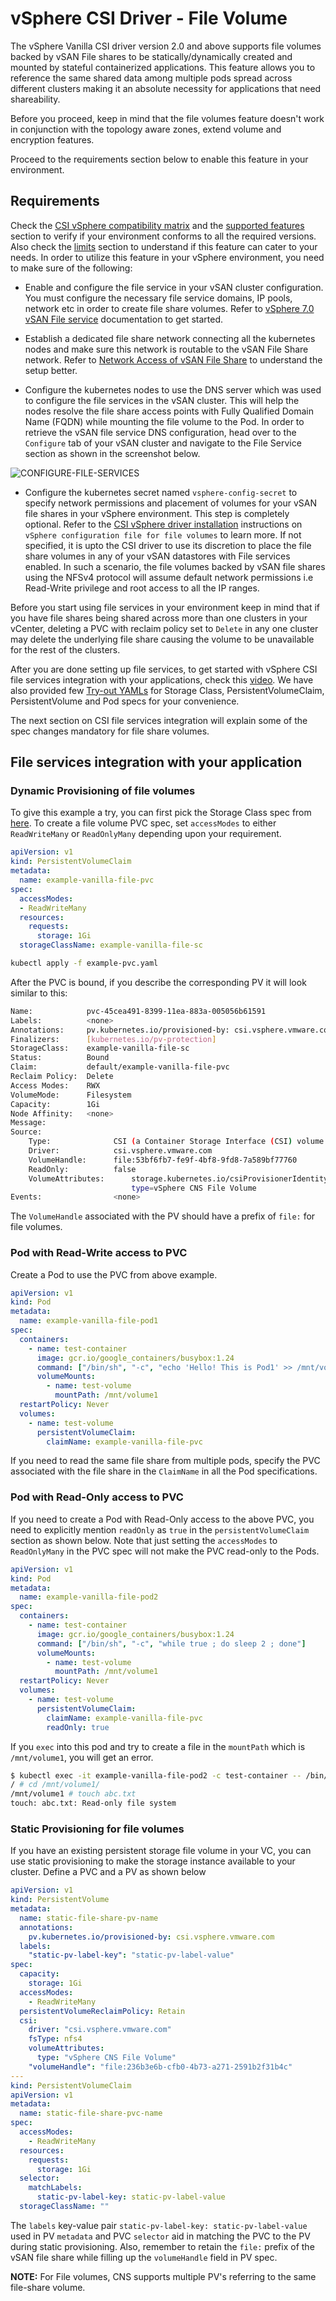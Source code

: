 # vSphere CSI Driver - File Volume

The vSphere Vanilla CSI driver version 2.0 and above supports file volumes backed by vSAN File shares to be statically/dynamically created and mounted by stateful containerized applications. This feature allows you to reference the same shared data among multiple pods spread across different clusters making it an absolute necessity for applications that need shareability.

Before you proceed, keep in mind that the file volumes feature doesn't work in conjunction with the topology aware zones, extend volume and encryption features.

Proceed to the requirements section below to enable this feature in your environment.

## Requirements

Check the [CSI vSphere compatibility matrix](../compatiblity_matrix.md) and the [supported features](../supported_features_matrix.md) section to verify if your environment conforms to all the required versions. Also check the [limits](../limits.md) section to understand if this feature can cater to your needs.
In order to utilize this feature in your vSphere environment, you need to make sure of the following:

- Enable and configure the file service in your vSAN cluster configuration. You must configure the necessary file service domains, IP pools, network etc in order to create file share volumes. Refer to [vSphere 7.0 vSAN File service](https://docs.vmware.com/en/VMware-vSphere/7.0/com.vmware.vsphere.vsan.doc/GUID-82565B82-C911-42F7-85B1-E9EF973EE90C.html) documentation to get started.

- Establish a dedicated file share network connecting all the kubernetes nodes and make sure this network is routable to the vSAN File Share network.  Refer to [Network Access of vSAN File Share](https://docs.vmware.com/en/VMware-vSphere/7.0/com.vmware.vsphere.storage.doc/GUID-EFC00FFF-E720-44F1-B229-4C13687E6B85.html) to understand the setup better.

- Configure the kubernetes nodes to use the DNS server which was used to configure the file services in the vSAN cluster. This will help the nodes resolve the file share access points with Fully Qualified Domain Name (FQDN) while mounting the file volume to the Pod. In order to retrieve the vSAN file service DNS configuration, head over to the `Configure` tab of your vSAN cluster and navigate to the File Service section as shown in the screenshot below.

![CONFIGURE-FILE-SERVICES](https://raw.githubusercontent.com/kubernetes-sigs/vsphere-csi-driver/master/docs/images/LOCATE-FILE-SERVICE-FQDN.png)

- Configure the kubernetes secret named `vsphere-config-secret` to specify network permissions and placement of volumes for your vSAN file shares in your vSphere environment. This step is completely optional. Refer to the [CSI vSphere driver installation](../driver-deployment/installation.md) instructions on `vSphere configuration file for file volumes` to learn more. If not specified, it is upto the CSI driver to use its discretion to place the file share volumes in any of your vSAN datastores with File services enabled. In such a scenario, the file volumes backed by vSAN file shares using the NFSv4 protocol will assume default network permissions i.e Read-Write privilege and root access to all the IP ranges.

Before you start using file services in your environment keep in mind that if you have file shares being shared across more than one clusters in your vCenter, deleting a PVC with reclaim policy set to `Delete` in any one cluster may delete the underlying file share causing the volume to be unavailable for the rest of the clusters.

After you are done setting up file services, to get started with vSphere CSI file services integration with your applications, check this [video](https://youtu.be/GUtG-4urGFA). We have also provided few [Try-out YAMLs](https://github.com/kubernetes-sigs/vsphere-csi-driver/tree/master/example/vanilla-k8s-file-driver) for Storage Class, PersistentVolumeClaim, PersistentVolume and Pod specs for your convenience.

The next section on CSI file services integration will explain some of the spec changes mandatory for file share volumes.

## File services integration with your application

### Dynamic Provisioning of file volumes

To give this example a try, you can first pick the Storage Class spec from [here](https://github.com/kubernetes-sigs/vsphere-csi-driver/blob/master/example/vanilla-k8s-file-driver/example-sc.yaml). To create a file volume PVC spec, set `accessModes` to either `ReadWriteMany` or `ReadOnlyMany` depending upon your requirement.

```yaml
apiVersion: v1
kind: PersistentVolumeClaim
metadata:
  name: example-vanilla-file-pvc
spec:
  accessModes:
  - ReadWriteMany
  resources:
    requests:
      storage: 1Gi
  storageClassName: example-vanilla-file-sc
 ```

```bash
kubectl apply -f example-pvc.yaml
```

After the PVC is bound, if you describe the corresponding PV it will look similar to this:

```bash
Name:            pvc-45cea491-8399-11ea-883a-005056b61591
Labels:          <none>
Annotations:     pv.kubernetes.io/provisioned-by: csi.vsphere.vmware.com
Finalizers:      [kubernetes.io/pv-protection]
StorageClass:    example-vanilla-file-sc
Status:          Bound
Claim:           default/example-vanilla-file-pvc
Reclaim Policy:  Delete
Access Modes:    RWX
VolumeMode:      Filesystem
Capacity:        1Gi
Node Affinity:   <none>
Message:
Source:
    Type:              CSI (a Container Storage Interface (CSI) volume source)
    Driver:            csi.vsphere.vmware.com
    VolumeHandle:      file:53bf6fb7-fe9f-4bf8-9fd8-7a589bf77760
    ReadOnly:          false
    VolumeAttributes:      storage.kubernetes.io/csiProvisionerIdentity=1587430348006-8081-csi.vsphere.vmware.com
                           type=vSphere CNS File Volume
Events:                <none>
```

The `VolumeHandle` associated with the PV should have a prefix of `file:` for file volumes.

### Pod with Read-Write access to PVC

Create a Pod to use the PVC from above example.

```yaml
apiVersion: v1
kind: Pod
metadata:
  name: example-vanilla-file-pod1
spec:
  containers:
    - name: test-container
      image: gcr.io/google_containers/busybox:1.24
      command: ["/bin/sh", "-c", "echo 'Hello! This is Pod1' >> /mnt/volume1/index.html && while true ; do sleep 2 ; done"]
      volumeMounts:
        - name: test-volume
          mountPath: /mnt/volume1
  restartPolicy: Never
  volumes:
    - name: test-volume
      persistentVolumeClaim:
        claimName: example-vanilla-file-pvc
```

If you need to read the same file share from multiple pods, specify the PVC associated with the file share in the `ClaimName` in all the Pod specifications.

### Pod with Read-Only access to PVC

If you need to create a Pod with Read-Only access to the above PVC, you need to explicitly mention `readOnly` as `true` in the `persistentVolumeClaim` section as shown below. Note that just setting the `accessModes` to `ReadOnlyMany` in the PVC spec will not make the PVC read-only to the Pods.

```yaml
apiVersion: v1
kind: Pod
metadata:
  name: example-vanilla-file-pod2
spec:
  containers:
    - name: test-container
      image: gcr.io/google_containers/busybox:1.24
      command: ["/bin/sh", "-c", "while true ; do sleep 2 ; done"]
      volumeMounts:
        - name: test-volume
          mountPath: /mnt/volume1
  restartPolicy: Never
  volumes:
    - name: test-volume
      persistentVolumeClaim:
        claimName: example-vanilla-file-pvc
        readOnly: true
```

If you `exec` into this pod and try to create a file in the `mountPath` which is `/mnt/volume1`, you will get an error.

```bash
$ kubectl exec -it example-vanilla-file-pod2 -c test-container -- /bin/sh
/ # cd /mnt/volume1/
/mnt/volume1 # touch abc.txt
touch: abc.txt: Read-only file system
```

### Static Provisioning for file volumes

If you have an existing persistent storage file volume in your VC, you can use static provisioning to make the storage instance available to your cluster.
Define a PVC and a PV as shown below

```yaml
apiVersion: v1
kind: PersistentVolume
metadata:
  name: static-file-share-pv-name
  annotations:
    pv.kubernetes.io/provisioned-by: csi.vsphere.vmware.com
  labels:
    "static-pv-label-key": "static-pv-label-value"
spec:
  capacity:
    storage: 1Gi
  accessModes:
    - ReadWriteMany
  persistentVolumeReclaimPolicy: Retain
  csi:
    driver: "csi.vsphere.vmware.com"
    fsType: nfs4
    volumeAttributes:
      type: "vSphere CNS File Volume"
    "volumeHandle": "file:236b3e6b-cfb0-4b73-a271-2591b2f31b4c"
---
kind: PersistentVolumeClaim
apiVersion: v1
metadata:
  name: static-file-share-pvc-name
spec:
  accessModes:
    - ReadWriteMany
  resources:
    requests:
      storage: 1Gi
  selector:
    matchLabels:
      static-pv-label-key: static-pv-label-value
  storageClassName: ""
```

The `labels` key-value pair `static-pv-label-key: static-pv-label-value` used in PV `metadata` and PVC `selector` aid in matching the PVC to the PV during static provisioning. Also, remember to retain the `file:` prefix of the vSAN file share while filling up the `volumeHandle` field in PV spec.

**NOTE:** For File volumes, CNS supports multiple PV's referring to the same file-share volume.
